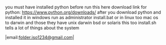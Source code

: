 you must have installed python before run this here download link for python: https://www.python.org/downloads/ after you download python and installed it  in windows run as administrator install.bat or in linux too mac os to darwin and those they have unix darwin bsd or solaris this too install.sh
tells a lot of things about the system


|email:folder.iso1234@gmail.com|
